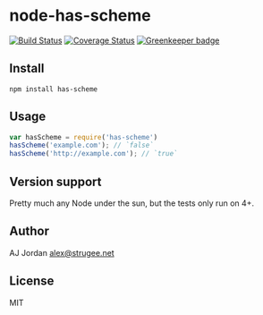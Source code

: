 # node-has-scheme

[![Build Status](https://travis-ci.org/strugee/node-has-scheme.svg?branch=master)](https://travis-ci.org/strugee/node-has-scheme)
[![Coverage Status](https://coveralls.io/repos/github/strugee/node-has-scheme/badge.svg?branch=master)](https://coveralls.io/github/strugee/node-has-scheme?branch=master)
[![Greenkeeper badge](https://badges.greenkeeper.io/strugee/node-has-scheme.svg)](https://greenkeeper.io/)


## Install

```
npm install has-scheme
```

## Usage

```js
var hasScheme = require('has-scheme')
hasScheme('example.com'); // `false`
hasScheme('http://example.com'); // `true`
```

## Version support

Pretty much any Node under the sun, but the tests only run on 4+.

## Author

AJ Jordan <alex@strugee.net>

## License

MIT
